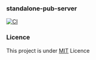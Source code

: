 ### standalone-pub-server
[![CI](https://github.com/makuzaverite/standalone-pub-server/actions/workflows/ci.yml/badge.svg)](https://github.com/makuzaverite/standalone-pub-server/actions/workflows/ci.yml)

### Licence

This project is under [MIT](https://github.com/makuzaverite/standalone-pub-server/blob/main/LICENSE) Licence
